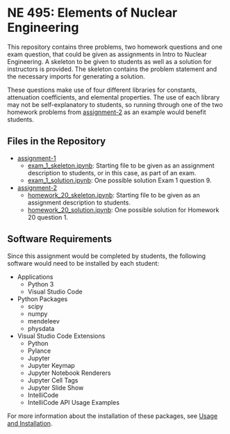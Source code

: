 # NE 495: Elements of Nuclear Engineering

This repository contains three problems, two homework questions and one exam question, that could be given as assignments in Intro to Nuclear Engineering. A skeleton to be given to students as well as a solution for instructors is provided. The skeleton contains the problem statement and the necessary imports for generating a solution.

These questions make use of four different libraries for constants, attenuation coefficients, and elemental properties. The use of each library may not be self-explanatory to students, so running through one of the two homework problems from [assignment-2](../5-elements-of-nuclear-engineering/assignment_2/) as an example would benefit students.

## Files in the Repository

* [assignment-1](../5-elements-of-nuclear-engineering/assignment-1/)
  * [exam_1_skeleton.ipynb](../5-elements-of-nuclear-engineering/assignment-1/exam_1_skeleton.ipynb): Starting file to be given as an assignment description to students, or in this case, as part of an exam.
  * [exam_1_solution.ipynb](../5-elements-of-nuclear-engineering/assignment-1/exam_1_solution.ipynb): One possible solution Exam 1 question 9.
* [assignment-2](../5-elements-of-nuclear-engineering/assignment-2/)
  * [homework_20_skeleton.ipynb](../5-elements-of-nuclear-engineering/assignment-2/homework_20_skeleton.ipynb): Starting file to be given as an assignment description to students.
  * [homework_20_solution.ipynb](../5-elements-of-nuclear-engineering/assignment-2/homework_20_solution.ipynb): One possible solution for Homework 20 question 1.

## Software Requirements

Since this assignment would be completed by students, the following software would need to be installed by each student:

* Applications
  * Python 3
  * Visual Studio Code
* Python Packages
  * scipy
  * numpy
  * mendeleev
  * physdata
* Visual Studio Code Extensions
  * Python
  * Pylance
  * Jupyter
  * Jupyter Keymap
  * Jupyter Notebook Renderers
  * Jupyter Cell Tags
  * Jupyter Slide Show
  * IntelliCode
  * IntelliCode API Usage Examples

For more information about the installation of these packages, see [Usage and Installation](../usage-and-installation/).
